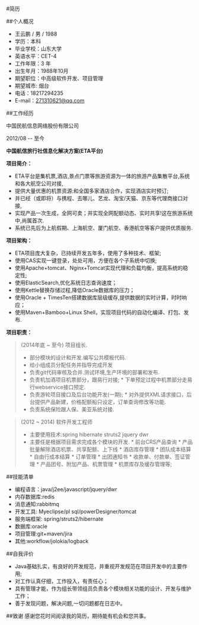 #简历

##个人概况

* 王云鹏 / 男 / 1988
* 学历：本科
* 毕业学校：山东大学
* 英语水平：CET-4
* 工作年限：3 年
* 出生年月：1988年10月
* 期望职位：中高级软件开发、项目管理
* 期望城市: 烟台
* 电话：18217294235
* E-mail：271310621@qq.com


##工作经历 


中国民航信息网络股份有限公司    


2012/08 -- 至今 

**中国航信旅行社信息化解决方案(ETA平台)**

**项目简介：**

* ETA平台是集机票,酒店,景点门票等旅游资源为一体的旅游产品集散平台,系统和各大航空公司对接,
* 提供大量优惠的机票资源:和全国多家酒店合作，实现酒店实时预订;
* 并已经（或即将）与携程、去哪儿、艺龙、淘宝/天猫、京东等代理商接口对接,
* 实现产品一次生成，全网可卖；并实现全网配额动态、实时共享!这在旅游系统中,尚属首次.
* 系统已先后为上航假期、上海航空、厦门航空、香港航空等客户提供优质服务.

**项目架构：**

* ETA项目庞大复杂，已持续开发五年多，使用了多种技术、框架;
* 使用CAS实现一键登录，处处可用，方便在各个子系统中切换;
* 使用Apache+tomcat、Nginx+Tomcat实现代理和负载均衡，提高系统的稳定性;
* 使用ElasticSearch,优化系统日志查询速度；
* 使用Kettle替换存储过程,降低Oracle数据库的压力；
* 使用Oracle + TimesTen搭建数据库层级缓存,提供数据的实时计算，时时响应；
* 使用Maven+Bamboo+Linux Shell，实现项目代码的自动化编译、打包、发布.

**项目职责：**

>(2014年底 ~ 至今) 项目组长.
>* 部分模块的设计和开发.编写公共模板代码.
>* 给小组成员分配任务并指导完成开发
>* 负责git代码审核及合并.测试环境,生产环境的部署和发布.
>* 负责机加酒项目机票部分，跟易行对接;
	* 下单预定过程中机票部分走易行webservice接口预定.
>* 负责游轮项目接口及后台功能开发(一期);
	* 对外提供XML请求接口，后台提供产品新建，价格配额船只设定，订单查询修改等功能.
>* 负责系统保险跟人保、美亚系统对接.

>(2012 ~ 2014) 软件开发工程师 
>* 主要使用技术:spring hibernate struts2 jquery dwr
>* 主要任是根据项目需求完成各个模块的开发.
	* 前台CRS产品查询
	* 产品批量解除酒店机票、共享配额、上下线
	* 酒店库存管理
	* 团队成本结算
	* 自由行成本结算
	* 订单管理
	* 出团通知书
	* 收款单、付款单、签证管理
	* 产品团号、附加产品、机票管理
	* 机票库存及缓存管理等;
>


##技能清单

* 编程语言：java/j2ee/javascript/jquery/dwr
* 内存数据库:redis
* 消息通知:rabbitmq
* 开发工具: Myeclipse/pl sql/powerDesigner/tomcat
* 服务端框架: spring/struts2/hibernate
* 数据库:oracle
* 项目管理:git+maven/jira
* 其他:workflow/jolokia/logback



##自我评价

* Java基础扎实，有良好的开发规范，并重视开发规范在项目开发中的主要作用;
* 对工作认真仔细，工作投入，有责任心；
* 具有管理才能，作为组长带领组员负责各个模块相关功能的设计、开发与维护工作；
* 善于发现问题，解决问题,一切问题都在日志中。


##致谢
感谢您花时间阅读我的简历，期待能有机会和您共事。

<!--
------------------------------------------------------------------------------------------------------------------
  定居烟台
------------------------------------------------加油----------------------------------------------------------------
-->
